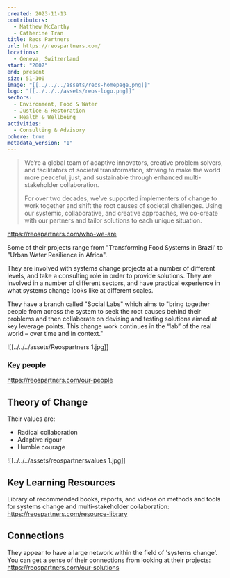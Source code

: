 ```yaml
---
created: 2023-11-13
contributors:
  - Matthew McCarthy
  - Catherine Tran
title: Reos Partners
url: https://reospartners.com/
locations:
  - Geneva, Switzerland
start: "2007"
end: present
size: 51-100
image: "[[../../../assets/reos-homepage.png]]"
logo: "[[../../../assets/reos-logo.png]]"
sectors:
  - Environment, Food & Water
  - Justice & Restoration
  - Health & Wellbeing
activities:
  - Consulting & Advisory
cohere: true
metadata_version: "1"
---
```

>We’re a global team of adaptive innovators, creative problem solvers, and facilitators of societal transformation, striving to make the world more peaceful, just, and sustainable through enhanced multi-stakeholder collaboration.
>
>For over two decades, we’ve supported implementers of change to work together and shift the root causes of societal challenges. Using our systemic, collaborative, and creative approaches, we co-create with our partners and tailor solutions to each unique situation.

https://reospartners.com/who-we-are

Some of their projects range from "Transforming Food Systems in Brazil' to "Urban Water Resilience in Africa".

They are involved with systems change projects at a number of different levels, and take a consulting role in order to provide solutions. They are involved in a number of different sectors, and have practical experience in what systems change looks like at different scales. 

They have a branch called "Social Labs" which aims to "bring together people from across the system to seek the root causes behind their problems and then collaborate on devising and testing solutions aimed at key leverage points. This change work continues in the “lab” of the real world – over time and in context."

![[../../../assets/Reospartners 1.jpg]]
### Key people 

https://reospartners.com/our-people

## Theory of Change 

Their values are:
- Radical collaboration
- Adaptive rigour
- Humble courage

![[../../../assets/reospartnersvalues 1.jpg]]

## Key Learning Resources 

Library of recommended books, reports, and videos on methods and tools for systems change and multi-stakeholder collaboration: https://reospartners.com/resource-library

## Connections 

They appear to have a large network within the field of 'systems change'. You can get a sense of their connections from looking at their projects: https://reospartners.com/our-solutions
